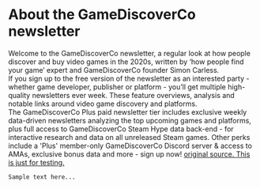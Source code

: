 <h1 class='has-text-centered'>About the GameDiscoverCo newsletter</h1>

Welcome to the GameDiscoverCo newsletter, a regular look at how people discover and buy video games in the 2020s, written by ‘how people find your game’ expert and GameDiscoverCo founder Simon Carless.<br />
If you sign up to the free version of the newsletter as an interested party - whether game developer, publisher or platform - you’ll get multiple high-quality newsletters ever week. These feature overviews, analysis and notable links around video game discovery and platforms.<br />
The GameDiscoverCo Plus paid newsletter tier includes exclusive weekly data-driven newsletters analyzing the top upcoming games and platforms, plus full access to GameDiscoverCo Steam Hype data back-end - for interactive research and data on all unreleased Steam games. Other perks include a 'Plus' member-only GameDiscoverCo Discord server & access to AMAs, exclusive bonus data and more - sign up now!
[original source. This is just for testing.](https://newsletter.gamediscover.co/about?utm_source=menu-dropdown)


```
Sample text here...
```
